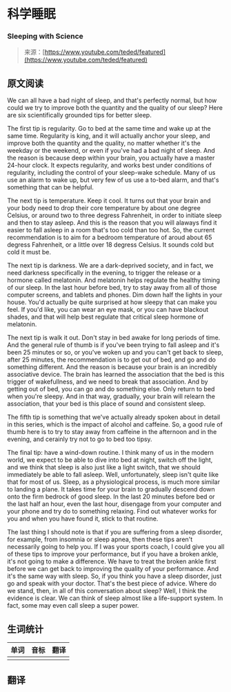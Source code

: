 # 科学睡眠

### Sleeping with Science

>来源：[https://www.youtube.com/teded/featured](https://www.youtube.com/teded/featured)

## 原文阅读

We can all have a bad night of sleep, and that's perfectly normal, but how could we try to improve both the quantity and the quality of our sleep? Here are six scientifically grounded tips for better sleep.

The first tip is regularity. Go to bed at the same time and wake up at the same time. Regularity is king, and it will actually anchor your sleep, and improve both the quantity and the quality, no matter whether it's the weekday or the weekend, or even if you've had a bad night of sleep. And the reason is because deep within your brain, you actually have a master 24-hour clock. It expects regularity, and works best under conditions of regularity, including the control of your sleep-wake schedule. Many of us use an alarm to wake up, but very few of us use a to-bed alarm, and that's something that can be helpful. 

The next tip is temperature. Keep it cool. It turns out that your brain and your body need to drop their core temperature by about one degree Celsius, or around two to three degress Fahrenheit, in order to initiate sleep and then to stay asleep. And this is the reason that you will alaways find it easier to fall asleep in a room that's too cold than too hot. So, the current recommendation is to aim for a bedroom temperature of aroud about 65 degress Fahrenheit, or a little over 18 degress Celsius. It sounds cold but cold it must be.

The next tip is darkness. We are a dark-deprived society, and in fact, we need darkness specifically in the evening, to trigger the release or a hormone called melatonin. And melatonin helps regulate the healthy timing of our sleep. In the last hour before bed, try to stay away from all of those computer screens, and tablets and phones. Dim down half the lights in your house. You'd actually be quite surprised at how sleepy that can make you feel. If you'd like, you can wear an eye mask, or you can have blackout shades, and that will help best regulate that critical sleep hormone of melatonin.

The next tip is walk it out. Don't stay in bed awake for long periods of time. And the general rule of thumb is if you've been trying to fall asleep and it's been 25 minutes or so, or you've woken up and you can't get back to sleep, after 25 minutes, the recommendation is to get out of bed, and go and do something different. And the reason is because your brain is an incredibly associative device. The brain has learned the association that the bed is this trigger of wakefullness, and we need to break that association. And by getting out of bed, you can go and do something else. Only return to bed when you're sleepy. And in that way, gradually, your brain will relearn the association, that your bed is this place of sound and consistent sleep.

The fifth tip is something that we've actually already spoken about in detail in this series, which is the impact of alcohol and caffeine. So, a good rule of thumb here is to try to stay away from caffeine in the afternoon and in the evening, and cerainly try not to go to bed too tipsy.

The final tip: have a wind-down routine. I think many of us in the modern world, we expect to be able to dive into bed at night, switch off the light, and we think that sleep is also just like a light switch, that we should immediately be able to fall asleep. Well, unfortunately, sleep isn't quite like that for most of us. Sleep, as a physiological process, is much more similar to landing a plane. It takes time for your brain to gradually descend down onto the firm bedrock of good sleep. In the last 20 minutes before bed or the last half an hour, even the last hour, disengage from your computer and your phone and try do to something relaxing. Find out whatever works for you and when you have found it, stick to that routine.

The last thing I should note is that if you are suffering from a sleep disorder, for example, from insomnia or sleep apnea, then these tips aren't necessarily going to help you. If I was your sports coach, I could give you all of these tips to improve your performance, but if you have a broken ankle, it's not going to make a difference. We have to treat the broken ankle first before we can get back to improving the quality of your performance. And it's the same way with sleep. So, if you think you have a sleep disorder, just go and speak with your doctor. That's the best piece of advice. Where do we stand, then, in all of this conversation about sleep? Well, I think the evidence is clear. We can think of sleep almost like a life-support system. In fact, some may even call sleep a super power. 

## 生词统计
| 单词 | 音标 | 翻译 |
|-|-|-|
|  |  |  |

## 翻译


<src-rtyAudio :src="`https://rtyxmd.gitee.io/rtyresources2020/September/Sleeping%20with%20Science.mp3`"></src-rtyAudio>